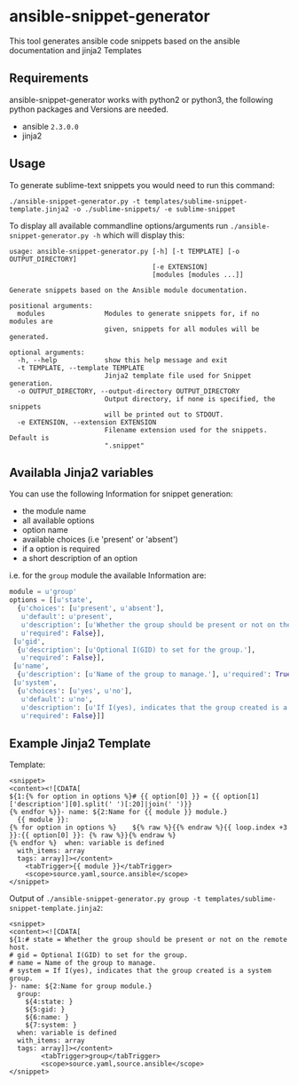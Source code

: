 # ansible-snippet-generator

This tool generates ansible code snippets based on the ansible documentation and jinja2 Templates

## Requirements

ansible-snippet-generator works with python2 or python3, the following python packages and Versions are needed.
- ansible `2.3.0.0`
- jinja2 

## Usage

To generate sublime-text snippets you would need to run this command:

`./ansible-snippet-generator.py -t templates/sublime-snippet-template.jinja2 -o ./sublime-snippets/ -e sublime-snippet`

To display all available commandline options/arguments run `./ansible-snippet-generator.py -h` which will display this:

```
usage: ansible-snippet-generator.py [-h] [-t TEMPLATE] [-o OUTPUT_DIRECTORY]
                                    [-e EXTENSION]
                                    [modules [modules ...]]

Generate snippets based on the Ansible module documentation.

positional arguments:
  modules               Modules to generate snippets for, if no modules are
                        given, snippets for all modules will be generated.

optional arguments:
  -h, --help            show this help message and exit
  -t TEMPLATE, --template TEMPLATE
                        Jinja2 template file used for Snippet generation.
  -o OUTPUT_DIRECTORY, --output-directory OUTPUT_DIRECTORY
                        Output directory, if none is specified, the snippets
                        will be printed out to STDOUT.
  -e EXTENSION, --extension EXTENSION
                        Filename extension used for the snippets. Default is
                        ".snippet"

```

## Availabla Jinja2 variables

You can use the following Information for snippet generation:
 
- the module name
- all available options
- option name
- available choices (i.e 'present' or 'absent')
- if a option is required
- a short description of an option

i.e. for the `group` module the available Information are:

```python
module = u'group'
options = [[u'state',
  {u'choices': [u'present', u'absent'],
   u'default': u'present',
   u'description': [u'Whether the group should be present or not on the remote host.'],
   u'required': False}],
 [u'gid',
  {u'description': [u'Optional I(GID) to set for the group.'],
   u'required': False}],
 [u'name',
  {u'description': [u'Name of the group to manage.'], u'required': True}],
 [u'system',
  {u'choices': [u'yes', u'no'],
   u'default': u'no',
   u'description': [u'If I(yes), indicates that the group created is a system group.'],
   u'required': False}]]
```

## Example Jinja2 Template

Template:

```jinja2
<snippet>
<content><![CDATA[
${1:{% for option in options %}# {{ option[0] }} = {{ option[1]['description'][0].split(' ')[:20]|join(' ')}}
{% endfor %}}- name: ${2:Name for {{ module }} module.}
  {{ module }}:
{% for option in options %}    ${% raw %}{{% endraw %}{{ loop.index +3 }}:{{ option[0] }}: {% raw %}}{% endraw %}
{% endfor %}  when: variable is defined
  with_items: array
  tags: array]]></content>
	<tabTrigger>{{ module }}</tabTrigger>
	<scope>source.yaml,source.ansible</scope>
</snippet>
```

Output of `./ansible-snippet-generator.py group -t templates/sublime-snippet-template.jinja2`:

```
<snippet>
<content><![CDATA[
${1:# state = Whether the group should be present or not on the remote host.
# gid = Optional I(GID) to set for the group.
# name = Name of the group to manage.
# system = If I(yes), indicates that the group created is a system group.
}- name: ${2:Name for group module.}
  group:
    ${4:state: }
    ${5:gid: }
    ${6:name: }
    ${7:system: }
  when: variable is defined
  with_items: array
  tags: array]]></content>
        <tabTrigger>group</tabTrigger>
        <scope>source.yaml,source.ansible</scope>
</snippet>
```
